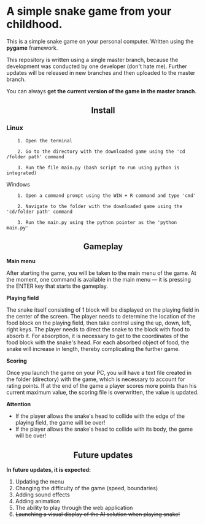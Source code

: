 <h1 alighn ="center">A simple snake game from your childhood.</h1>
This is a simple snake game on your personal computer.  Written using the <b>pygame</b> framework.  

This repository is written using a single master branch, because the development was conducted by one developer (don't hate me). Further updates will be released in new branches and then uploaded to the master branch.

You can always <b>get the current version of the game in the master branch</b>.

<h2 align="center">Install</h2>
<h3>Linux</h3>

		1. Open the terminal
    
		2. Go to the directory with the downloaded game using the 'cd /folder path' command
    
		3. Run the file main.py (bash script to run using python is integrated) 
    
Windows

		1. Open a command prompt using the WIN + R command and type 'cmd'
    
		2. Navigate to the folder with the downloaded game using the 'cd/folder path' command
    
		3. Run the main.py using the python pointer as the 'python main.py'
<h2 align="center">Gameplay</h2>

<b>Main menu</b>

After starting the game, you will be taken to the main menu of the game. At the moment, one command is available in the main menu — it is pressing the ENTER key that starts the gameplay.

<b>Playing field</b>

The snake itself consisting of 1 block will be displayed on the playing field in the center of the screen. The player needs to determine the location of the food block on the playing field, then take control using the up, down, left, right keys. 
The player needs to direct the snake to the block with food to absorb it. For absorption, it is necessary to get to the coordinates of the food block with the snake's head. For each absorbed object of food, the snake will increase in length, thereby complicating the further game.

<b>Scoring</b>

Once you launch the game on your PC, you will have a text file created in the folder (directory) with the game, which is necessary to account for rating points.
If at the end of the game a player scores more points than his current maximum value, the scoring file is overwritten, the value is updated.

<b>Attention</b>

* If the player allows the snake's head to collide with the edge of the playing field, the game will be over!
* If the player allows the snake's head to collide with its body, the game will be over!

<h2 align="center">Future updates</h2>

<b>In future updates, it is expected:</b>
1. Updating the menu
2. Changing the difficulty of the game (speed, boundaries)
3. Adding sound effects
4. Adding animation
5. The ability to play through the web application
6. <s>Launching a visual display of the AI solution when playing snake!</s>
